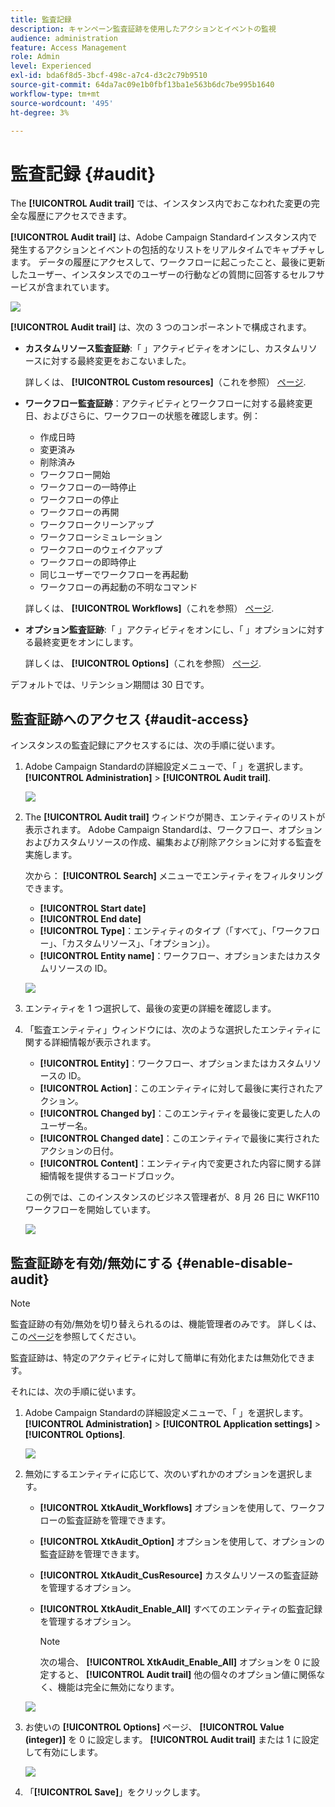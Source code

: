 ```yaml
---
title: 監査記録
description: キャンペーン監査証跡を使用したアクションとイベントの監視
audience: administration
feature: Access Management
role: Admin
level: Experienced
exl-id: bda6f8d5-3bcf-498c-a7c4-d3c2c79b9510
source-git-commit: 64da7ac09e1b0fbf13ba1e563b6dc7be995b1640
workflow-type: tm+mt
source-wordcount: '495'
ht-degree: 3%

---
```


# 監査記録 {#audit}

The **[!UICONTROL Audit trail]** では、インスタンス内でおこなわれた変更の完全な履歴にアクセスできます。

**[!UICONTROL Audit trail]** は、Adobe Campaign Standardインスタンス内で発生するアクションとイベントの包括的なリストをリアルタイムでキャプチャします。 データの履歴にアクセスして、ワークフローに起こったこと、最後に更新したユーザー、インスタンスでのユーザーの行動などの質問に回答するセルフサービスが含まれています。

![](assets/audit-trail.png)

**[!UICONTROL Audit trail]** は、次の 3 つのコンポーネントで構成されます。

* **カスタムリソース監査証跡**:「 」アクティビティをオンにし、カスタムリソースに対する最終変更をおこないました。

  詳しくは、 **[!UICONTROL Custom resources]**（これを参照） [ページ](../../developing/using/key-steps-to-add-a-resource.md).

* **ワークフロー監査証跡**：アクティビティとワークフローに対する最終変更日、およびさらに、ワークフローの状態を確認します。例：

   * 作成日時
   * 変更済み
   * 削除済み
   * ワークフロー開始
   * ワークフローの一時停止
   * ワークフローの停止
   * ワークフローの再開
   * ワークフロークリーンアップ
   * ワークフローシミュレーション
   * ワークフローのウェイクアップ
   * ワークフローの即時停止
   * 同じユーザーでワークフローを再起動
   * ワークフローの再起動の不明なコマンド

  詳しくは、 **[!UICONTROL Workflows]**（これを参照） [ページ](../../automating/using/get-started-workflows.md).

* **オプション監査証跡**:「 」アクティビティをオンにし、「 」オプションに対する最終変更をオンにします。

  詳しくは、 **[!UICONTROL Options]**（これを参照） [ページ](../../administration/using/about-campaign-standard-settings.md).

デフォルトでは、リテンション期間は 30 日です。

## 監査証跡へのアクセス {#audit-access}

インスタンスの監査記録にアクセスするには、次の手順に従います。

1. Adobe Campaign Standardの詳細設定メニューで、「 」を選択します。 **[!UICONTROL Administration]** > **[!UICONTROL Audit trail]**.

   ![](assets/audit-trail.png)

1. The **[!UICONTROL Audit trail]** ウィンドウが開き、エンティティのリストが表示されます。 Adobe Campaign Standardは、ワークフロー、オプションおよびカスタムリソースの作成、編集および削除アクションに対する監査を実施します。

   次から： **[!UICONTROL Search]** メニューでエンティティをフィルタリングできます。

   * **[!UICONTROL Start date]**
   * **[!UICONTROL End date]**
   * **[!UICONTROL Type]**：エンティティのタイプ（「すべて」、「ワークフロー」、「カスタムリソース」、「オプション」）。
   * **[!UICONTROL Entity name]**：ワークフロー、オプションまたはカスタムリソースの ID。

   ![](assets/audit-trail_2.png)

1. エンティティを 1 つ選択して、最後の変更の詳細を確認します。

1. 「監査エンティティ」ウィンドウには、次のような選択したエンティティに関する詳細情報が表示されます。

   * **[!UICONTROL Entity]**：ワークフロー、オプションまたはカスタムリソースの ID。
   * **[!UICONTROL Action]**：このエンティティに対して最後に実行されたアクション。
   * **[!UICONTROL Changed by]**：このエンティティを最後に変更した人のユーザー名。
   * **[!UICONTROL Changed date]**：このエンティティで最後に実行されたアクションの日付。
   * **[!UICONTROL Content]**：エンティティ内で変更された内容に関する詳細情報を提供するコードブロック。

   この例では、このインスタンスのビジネス管理者が、8 月 26 日に WKF110 ワークフローを開始しています。

   ![](assets/audit-trail_3.png)

## 監査証跡を有効/無効にする {#enable-disable-audit}

>[!NOTE]
>
> 監査証跡の有効/無効を切り替えられるのは、機能管理者のみです。 詳しくは、この[ページ](../../administration/using/users-management.md#functional-administrators)を参照してください。

監査証跡は、特定のアクティビティに対して簡単に有効化または無効化できます。

それには、次の手順に従います。

1. Adobe Campaign Standardの詳細設定メニューで、「 」を選択します。 **[!UICONTROL Administration]** > **[!UICONTROL Application settings]** > **[!UICONTROL Options]**.

   ![](assets/audit-trail_4.png)

1. 無効にするエンティティに応じて、次のいずれかのオプションを選択します。

   * **[!UICONTROL XtkAudit_Workflows]** オプションを使用して、ワークフローの監査証跡を管理できます。
   * **[!UICONTROL XtkAudit_Option]** オプションを使用して、オプションの監査証跡を管理できます。
   * **[!UICONTROL XtkAudit_CusResource]** カスタムリソースの監査証跡を管理するオプション。
   * **[!UICONTROL XtkAudit_Enable_All]** すべてのエンティティの監査記録を管理するオプション。

     >[!NOTE]
     >
     >次の場合、 **[!UICONTROL XtkAudit_Enable_All]** オプションを 0 に設定すると、 **[!UICONTROL Audit trail]** 他の個々のオプション値に関係なく、機能は完全に無効になります。

   ![](assets/audit-trail_5.png)

1. お使いの **[!UICONTROL Options]** ページ、 **[!UICONTROL Value (integer)]** を 0 に設定します。 **[!UICONTROL Audit trail]** または 1 に設定して有効にします。

   ![](assets/audit-trail_6.png)

1. 「**[!UICONTROL Save]**」をクリックします。

